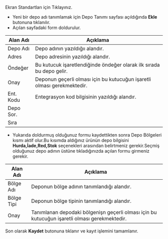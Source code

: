 Ekran Standartları için Tıklayınız.

- Yeni bir depo adı tanımlamak için Depo Tanımı sayfası açıldığında **Ekle** butonuna tıklanılır.
- Açılan sayfadaki form doldurulur.

|Alan Adı|Açıklama|
|--|--|
|Depo Adı|Depo adının yazıldığıı alandır.|
|Adres|Depo adresinin yazıldığı alandır.|
|Öndeğer|Bu kutucuk işaretlendiğinde öndeğer olarak ilk sırada bu depo gelir.|
|Onay|Deponun geçerli olması için bu kutucuğun işaretli olması gerekmektedir.|
|Ent. Kodu|Entegrasyon kod bilgisinin yazıldığı alandır.|
|Depo Sor.||
|Sıra||

- Yukarıda doldurmuş olduğunuz formu kaydettikten sonra Depo Bölgeleri kısmı aktif olur.Bu kısımda aldığınız ürünün depo bilgisini **Hurda,İade,Red,Stok** seçenekleri arasından belirtmeniz gerekir.Seçmiş olduğunuz depo adının üstüne tıkladığınızda açılan formu girmeniz gerekir.

|Alan Adı|Açıklama|
|--|--|
|Bölge Adı|Deponun bölge adının tanımlandığı alandır.|
|Bölge Tipi|Deponun bölge tipinin tanımlandığı alandır.|
|Onay|Tanımlanan depodaki bölgenişn geçerli olması için bu kutucuğun işaretli olması gerekmektedir.|

Son olarak **Kaydet** butonuna tıklanır ve  kayıt işlemini tamamlanır.